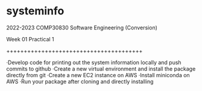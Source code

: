 # systeminfo
2022-2023 COMP30830
Software Engineering (Conversion)

Week 01 Practical 1

+++++++++++++++++++++++++++++++++++++++

·Develop code for printing out the system information locally and push commits to github
·Create a new virtual environment and install the package directly from git 
·Create a new EC2 instance on AWS
·Install miniconda on AWS 
·Run your package after cloning and directly installing
